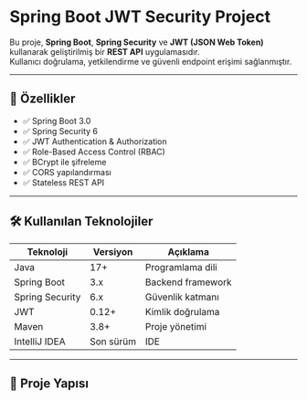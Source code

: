 # Spring Boot JWT Security Project

Bu proje, **Spring Boot**, **Spring Security** ve **JWT (JSON Web Token)** kullanarak geliştirilmiş bir **REST API** uygulamasıdır.  
Kullanıcı doğrulama, yetkilendirme ve güvenli endpoint erişimi sağlanmıştır.

---

## 🚀 Özellikler
- ✅ Spring Boot 3.0
- ✅ Spring Security 6
- ✅ JWT Authentication & Authorization
- ✅ Role-Based Access Control (RBAC)
- ✅ BCrypt ile şifreleme
- ✅ CORS yapılandırması
- ✅ Stateless REST API

---

## 🛠️ Kullanılan Teknolojiler
| Teknoloji       | Versiyon   | Açıklama                       |
|---------------|-----------|---------------------------------|
| Java         | 17+       | Programlama dili               |
| Spring Boot  | 3.x       | Backend framework              |
| Spring Security | 6.x    | Güvenlik katmanı               |
| JWT          | 0.12+     | Kimlik doğrulama               |
| Maven        | 3.8+      | Proje yönetimi                 |
| IntelliJ IDEA | Son sürüm | IDE                            |

---

## 📂 Proje Yapısı
